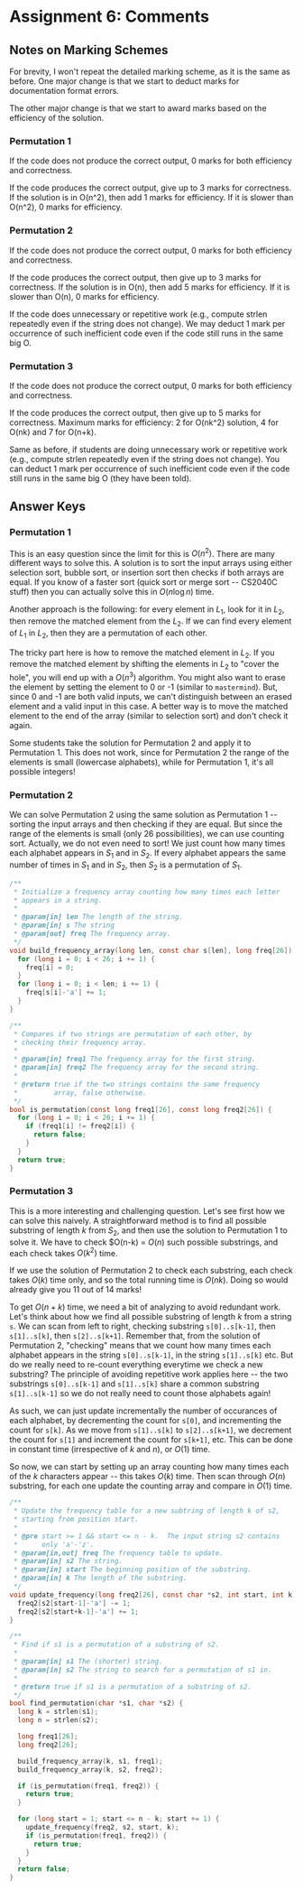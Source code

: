
# Assignment 6: Comments

## Notes on Marking Schemes

For brevity, I won't repeat the detailed marking scheme, as it is the same as before.  One major change is that we start to deduct marks for documentation format errors.

The other major change is that we start to award marks based on the efficiency of the solution.

### Permutation 1

If the code does not produce the correct output, 0 marks for both efficiency and correctness.

If the code produces the correct output, give up to 3 marks for correctness. If the solution is in O(n^2), then add 1 marks for efficiency. If it is slower than O(n^2), 0 marks for efficiency.

### Permutation 2

If the code does not produce the correct output, 0 marks for both efficiency and correctness.

If the code produces the correct output, then give up to 3 marks for correctness. If the solution is in O(n), then add 5 marks for efficiency. If it is slower than O(n), 0 marks for efficiency.

If the code does unnecessary or repetitive work (e.g., compute strlen repeatedly even if the string does not change). We may deduct 1 mark per occurrence of such inefficient code even if the code still runs in the same big O.

### Permutation 3

If the code does not produce the correct output, 0 marks for both efficiency and correctness.

If the code produces the correct output, then give up to 5 marks for correctness. Maximum marks for efficiency: 2 for O(nk^2) solution, 4 for O(nk) and 7 for O(n+k).

Same as before, if students are doing unnecessary work or repetitive work (e.g., compute strlen repeatedly even if the string does not change). You can deduct 1 mark per occurrence of such inefficient code even if the code still runs in the same big O (they have been told).

## Answer Keys

### Permutation 1

This is an easy question since the limit for this is $O(n^2)$.  There are many different ways to solve this.  A solution is to sort the input arrays using either selection sort, bubble sort, or insertion sort then checks if both arrays are equal.  If you know of a faster sort (quick sort or merge sort -- CS2040C stuff) then you can actually solve this in $O(n \log n)$ time.

Another approach is the following: for every element in $L_1$, look for it in $L_2$, then remove the matched element from the $L_2$.  If we can find every element of $L_1$ in $L_2$, then they are a permutation of each other.

The tricky part here is how to remove the matched element in $L_2$.  If you remove the matched element by shifting the elements in $L_2$ to "cover the hole", you will end up with a $O(n^3)$ algorithm.  You might also want to erase the element by setting the element to 0 or -1 (similar to `mastermind`).  But, since 0 and -1 are both valid inputs, we can't distinguish between an erased element and a valid input in this case.   A better way is to move the matched element to the end of the array (similar to selection sort) and don't check it again.  

Some students take the solution for Permutation 2 and apply it to Permutation 1.  This does not work, since for Permutation 2 the range of the elements is small (lowercase alphabets), while for Permutation 1, it's all possible integers!  

### Permutation 2

We can solve Permutation 2 using the same solution as Permutation 1 -- sorting the input arrays and then checking if they are equal.  But since the range of the elements is small (only 26 possibilities), we can use counting sort.  Actually, we do not even need to sort!  We just count how many times each alphabet appears in $S_1$ and in $S_2$.  If every alphabet appears the same number of times in $S_1$ and in $S_2$, then $S_2$ is a permutation of $S_1$.

```C
/**
 * Initialize a frequency array counting how many times each letter
 * appears in a string.
 *
 * @param[in] len The length of the string.
 * @param[in] s The string
 * @param[out] freq The frequency array.
 */
void build_frequency_array(long len, const char s[len], long freq[26]) {
  for (long i = 0; i < 26; i += 1) {
    freq[i] = 0;
  }
  for (long i = 0; i < len; i += 1) {
    freq[s[i]-'a'] += 1;
  }
}

/**
 * Compares if two strings are permutation of each other, by
 * checking their frequency array.
 *
 * @param[in] freq1 The frequency array for the first string.
 * @param[in] freq2 The frequency array for the second string.
 *
 * @return true if the two strings contains the same frequency
 *         array, false otherwise.
 */
bool is_permutation(const long freq1[26], const long freq2[26]) {
  for (long i = 0; i < 26; i += 1) {
    if (freq1[i] != freq2[i]) {
      return false;
    }
  }
  return true;
}
```

### Permutation 3

This is a more interesting and challenging question.  Let's see first how we can solve this naively.  A straightforward method is to find all possible substring of length $k$ from $S_2$, and then use the solution to Permutation 1 to solve it.  We have to check $O(n-k) = $O(n)$ such possible substrings, and each check takes $O(k^2)$ time.  

If we use the solution of Permutation 2 to check each substring, each check takes $O(k)$ time only, and so the total running time is $O(nk)$.  Doing so would already give you 11 out of 14 marks!

To get $O(n + k)$ time, we need a bit of analyzing to avoid redundant work.  Let's think about how we find all possible substring of length $k$ from a string `s`.  We can scan from left to right, checking substring `s[0]..s[k-1]`, then `s[1]..s[k]`, then `s[2]..s[k+1]`.  Remember that, from the solution of Permutation 2, "checking" means that we count how many times each alphabet appears in the string `s[0]..s[k-1]`, in the string `s[1]..s[k]` etc.  But do we really need to re-count everything everytime we check a new substring?  The principle of avoiding repetitive work applies here -- the two substrings `s[0]..s[k-1]` and `s[1]..s[k]` share a common substring `s[1]..s[k-1]` so we do not really need to count those alphabets again!

As such, we can just update incrementally the number of occurances of each alphabet, by decrementing the count for `s[0]`, and incrementing the count for `s[k]`.  As we move from `s[1]..s[k]` to `s[2]..s[k+1]`, we decrement the count for `s[1]` and increment the count for `s[k+1]`, etc.  This can be done in constant time (irrespective of $k$ and $n$), or $O(1)$ time.

So now, we can start by setting up an array counting how many times each of the $k$ characters appear -- this takes $O(k)$ time.  Then scan through $O(n)$ substring, for each one update the counting array and compare in $O(1)$ time.

```C
/**
 * Update the frequency table for a new subtring of length k of s2,
 * starting from position start.
 *
 * @pre start >= 1 && start <= n - k.  The input string s2 contains 
 *      only 'a'-'z'.
 * @param[in,out] freq The frequency table to update.
 * @param[in] s2 The string.
 * @param[in] start The beginning position of the substring.
 * @param[in] k The length of the substring.
 */
void update_frequency(long freq2[26], const char *s2, int start, int k) {
  freq2[s2[start-1]-'a'] -= 1;
  freq2[s2[start+k-1]-'a'] += 1;
}

/**
 * Find if s1 is a permutation of a substring of s2.
 *
 * @param[in] s1 The (shorter) string.
 * @param[in] s2 The string to search for a permutation of s1 in.
 *
 * @return true if s1 is a permutation of a substring of s2.
 */
bool find_permutation(char *s1, char *s2) {
  long k = strlen(s1);
  long n = strlen(s2);

  long freq1[26];
  long freq2[26];

  build_frequency_array(k, s1, freq1);
  build_frequency_array(k, s2, freq2);

  if (is_permutation(freq1, freq2)) {
    return true;
  }

  for (long start = 1; start <= n - k; start += 1) {
    update_frequency(freq2, s2, start, k);
    if (is_permutation(freq1, freq2)) {
      return true;
    }
  }
  return false;
}

```
